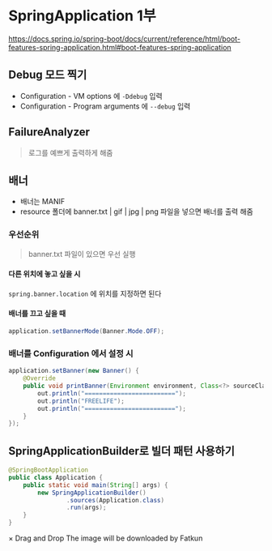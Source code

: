 # SpringApplication 1부
https://docs.spring.io/spring-boot/docs/current/reference/html/boot-features-spring-application.html#boot-features-spring-application

## Debug 모드 찍기
- Configuration - VM options 에 `-Ddebug` 입력
- Configuration - Program arguments 에 `--debug` 입력

## FailureAnalyzer
> 로그를 예쁘게 출력하게 해줌

## 배너
- 배너는 MANIF  
- resource 폴더에 banner.txt | gif | jpg | png 파일을 넣으면 배너를 출력 해줌  

### 우선순위
> banner.txt 파일이 있으면 우선 실행  

#### 다른 위치에 놓고 싶을 시
`spring.banner.location` 에 위치를 지정하면 된다

#### 배너를 끄고 싶을 때
```java
application.setBannerMode(Banner.Mode.OFF);
```

### 배너를 Configuration 에서 설정 시
```java
application.setBanner(new Banner() {
    @Override
    public void printBanner(Environment environment, Class<?> sourceClass, PrintStream out) {
        out.println("=========================");
        out.println("FREELIFE");
        out.println("=========================");
    }
});
```

## SpringApplicationBuilder로 빌더 패턴 사용하기
```java
@SpringBootApplication
public class Application {
    public static void main(String[] args) {
        new SpringApplicationBuilder()
                .sources(Application.class)
                .run(args);
    }
}
```
×
Drag and Drop
The image will be downloaded by Fatkun